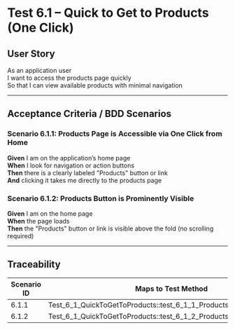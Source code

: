 # Test 6.1 – Quick to Get to Products (One Click)

## User Story
As an application user  
I want to access the products page quickly  
So that I can view available products with minimal navigation

---

## Acceptance Criteria / BDD Scenarios

### Scenario 6.1.1: Products Page is Accessible via One Click from Home
**Given** I am on the application’s home page  
**When** I look for navigation or action buttons  
**Then** there is a clearly labeled "Products" button or link  
**And** clicking it takes me directly to the products page

### Scenario 6.1.2: Products Button is Prominently Visible
**Given** I am on the home page  
**When** the page loads  
**Then** the "Products" button or link is visible above the fold (no scrolling required)

---

## Traceability

| Scenario ID | Maps to Test Method                                                  |
|-------------|----------------------------------------------------------------------|
| 6.1.1       | Test_6_1_QuickToGetToProducts::test_6_1_1_ProductsOneClickFromHome   |
| 6.1.2       | Test_6_1_QuickToGetToProducts::test_6_1_2_ProductsButtonVisible      |